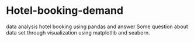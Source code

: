 # Hotel-booking-demand
data analysis hotel booking using pandas and answer Some question about data set through visualization using matplotlib and seaborn.
